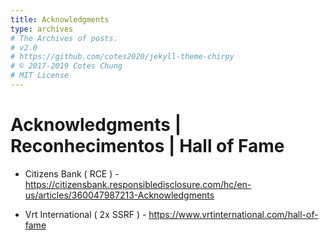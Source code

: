 ```yaml
---
title: Acknowledgments
type: archives
# The Archives of posts.
# v2.0
# https://github.com/cotes2020/jekyll-theme-chirpy
# © 2017-2019 Cotes Chung
# MIT License
---
```


# Acknowledgments | Reconhecimentos | Hall of Fame

* Citizens Bank ( RCE ) - https://citizensbank.responsibledisclosure.com/hc/en-us/articles/360047987213-Acknowledgments


* Vrt International ( 2x SSRF ) - https://www.vrtinternational.com/hall-of-fame

